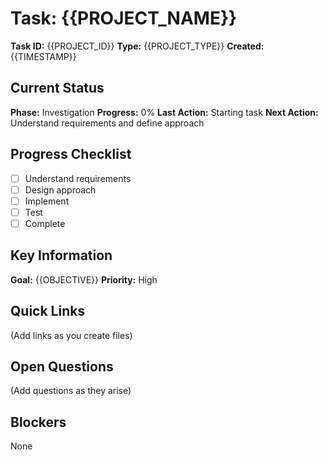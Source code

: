 # Task: {{PROJECT_NAME}}
**Task ID:** {{PROJECT_ID}}
**Type:** {{PROJECT_TYPE}}
**Created:** {{TIMESTAMP}}

## Current Status
**Phase:** Investigation
**Progress:** 0%
**Last Action:** Starting task
**Next Action:** Understand requirements and define approach

## Progress Checklist
- [ ] Understand requirements
- [ ] Design approach
- [ ] Implement
- [ ] Test
- [ ] Complete

## Key Information
**Goal:** {{OBJECTIVE}}
**Priority:** High

## Quick Links
(Add links as you create files)

## Open Questions
(Add questions as they arise)

## Blockers
None